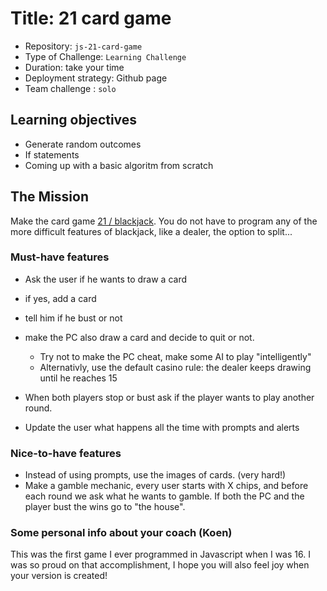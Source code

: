 # Title: 21 card game

- Repository: `js-21-card-game`
- Type of Challenge: `Learning Challenge`
- Duration: take your time
- Deployment strategy: Github page
- Team challenge : `solo`

## Learning objectives
- Generate random outcomes
- If statements
- Coming up with a basic algoritm from scratch

## The Mission
Make the card game [21 / blackjack](https://en.wikipedia.org/wiki/Twenty-One_(card_game)).
You do not have to program any of the more difficult features of blackjack, like a dealer, the option to split...

### Must-have features
- Ask the user if he wants to draw a card
- if yes, add a card
- tell him if he bust or not
- make the PC also draw a card and decide to quit or not.
    * Try not to make the PC cheat, make some AI to play "intelligently"
    * Alternativly, use the default casino rule: the dealer keeps drawing until he reaches 15
- When both players stop or bust ask if the player wants to play another round.

- Update the user what happens all the time with prompts and alerts

### Nice-to-have features
- Instead of using prompts, use the images of cards. (very hard!)
- Make a gamble mechanic, every user starts with X chips, and before each round we ask what he wants to gamble. If both the PC and the player bust the wins go to "the house".

### Some personal info about your coach (Koen)
This was the first game I ever programmed in Javascript when I was 16. I was so proud on that accomplishment, I hope you will also feel joy when your version is created!

